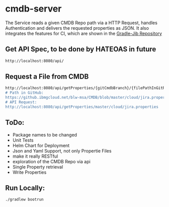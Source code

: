 # cmdb-server

The Service reads a given CMDB Repo path via a HTTP Request, handles Authentication and delivers the requested properties as JSON. It also integrates the features for CI, which are shown in the [Gradle-Jib Repository](https://github.com/gluehbirnenkopf/gradle-jib)

## Get API Spec, to be done by HATEOAS in future
```bash
http://localhost:8080/api/
```

## Request a File from CMDB
```bash
http://localhost:8080/api/getProperties/{gitCmdbBranch}/{filePathInGitRepo}"
# Path in GitHub:
https://github.ibmgcloud.net/blw-msa/CMDB/blob/master/cloud/jira.properties
# API Request:
http://localhost:8080/api/getProperties/master/cloud/jira.properties
```

## ToDo:
* Package names to be changed
* Unit Tests
* Helm Chart for Deployment
* Json and Yaml Support, not only Propertie Files
* make it really RESTful
* exploration of the CMDB Repo via api
* Single Property retrieval
* Write Properties

## Run Locally:
```bash
./gradlew bootrun
```
